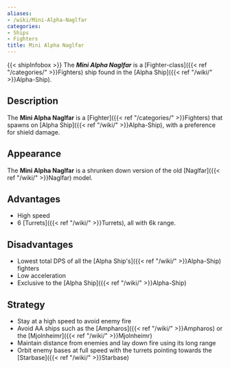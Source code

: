 ```yaml
---
aliases:
- /wiki/Mini-Alpha-Naglfar
categories:
- Ships
- Fighters
title: Mini Alpha Naglfar
---
```


{{< shipInfobox >}} The **_Mini Alpha Naglfar_** is a [Fighter-class]({{< ref "/categories/" >}}Fighters) ship found in the [Alpha Ship]({{< ref "/wiki/" >}}Alpha-Ship).

## Description

The **Mini Alpha Naglfar** is a [Fighter]({{< ref "/categories/" >}}Fighters) that spawns on [Alpha Ship]({{< ref "/wiki/" >}}Alpha-Ship), with a preference for shield damage.

## Appearance

The **Mini Alpha Naglfar** is a shrunken down version of the old [Naglfar]({{< ref "/wiki/" >}}Naglfar) model.

## Advantages

- High speed
- 6 [Turrets]({{< ref "/wiki/" >}}Turrets), all with 6k range.

## Disadvantages

- Lowest total DPS of all the [Alpha Ship's]({{< ref "/wiki/" >}}Alpha-Ship) fighters
- Low acceleration
- Exclusive to the [Alpha Ship]({{< ref "/wiki/" >}}Alpha-Ship)

## Strategy

- Stay at a high speed to avoid enemy fire
- Avoid AA ships such as the [Ampharos]({{< ref "/wiki/" >}}Ampharos) or the [Mjolnheimr]({{< ref "/wiki/" >}}Mjolnheimr)
- Maintain distance from enemies and lay down fire using its long range
- Orbit enemy bases at full speed with the turrets pointing towards the [Starbase]({{< ref "/wiki/" >}}Starbase)